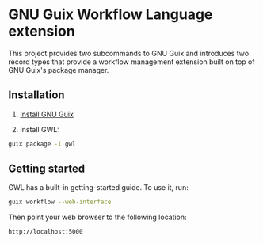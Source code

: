 GNU Guix Workflow Language extension
====================================

This project provides two subcommands to GNU Guix and introduces two record
types that provide a workflow management extension built on top of GNU Guix's
package manager.

## Installation

1. [Install GNU Guix](https://www.gnu.org/software/guix/manual/html_node/Binary-Installation.html)

2. Install GWL:

```bash
guix package -i gwl
```

## Getting started

GWL has a built-in getting-started guide.  To use it, run:

```bash
guix workflow --web-interface
```

Then point your web browser to the following location:

```bash
http://localhost:5000
```
